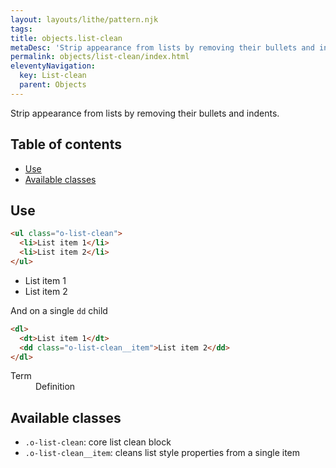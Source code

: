 ```yaml
---
layout: layouts/lithe/pattern.njk
tags:
title: objects.list-clean
metaDesc: 'Strip appearance from lists by removing their bullets and indents.'
permalink: objects/list-clean/index.html
eleventyNavigation:
  key: List-clean
  parent: Objects
---
```


Strip appearance from lists by removing their bullets and indents.

## Table of contents

- [Use](#use)
- [Available classes](#available-classes)

## Use

```html
<ul class="o-list-clean">
  <li>List item 1</li>
  <li>List item 2</li>
</ul>
```

<div class="o-fixture">
  <ul class="o-list-clean">
    <li>List item 1</li>
    <li>List item 2</li>
  </ul>
</div>

And on a single `dd` child

```html
<dl>
  <dt>List item 1</dt>
  <dd class="o-list-clean__item">List item 2</dd>
</dl>
```

<div class="o-fixture">
  <dl>
    <dt>Term</dt>
    <dd class="o-list-clean__item">Definition</dd>
  </dl>
</div>

## Available classes

- `.o-list-clean`: core list clean block
- `.o-list-clean__item`: cleans list style properties from a single item
